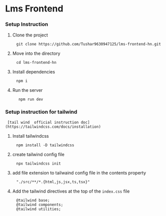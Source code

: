 # Lms Frontend

### Setup Instruction

1. Clone the project

```
     git clone https://github.com/Tushar9630947125/lms-frontend-hn.git
```

2. Move into the directory

```
     cd lms-frontend-hn
```

3. Install dependencies

```
     npm i
```

4. Run the server

```
      npm run dev
```
### Setup instruction  for tailwind

     [tail wind  official instruction doc](https://tailwindcss.com/docs/installation)

1. Install tailwindcss
```
     npm install -D tailwindcss

```
2. create tailwind config file
```
     npx tailwindcss init
```
3. add file extension to tailwaind  config file in the contents property
```
     "./src/**/*.{html,js,jsx,ts,tsx}"
```
4. Add the  tailwind directives at the top of the `index.css` file
```
     @tailwind base;
     @tailwind components;
     @tailwind utilities;
```
